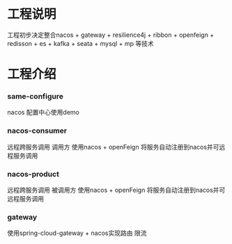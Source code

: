 # 工程说明

工程初步决定整合nacos + gateway + resilience4j + ribbon + openfeign + redisson + es + kafka + seata + mysql + mp 等技术

# 工程介绍

### same-configure

nacos 配置中心使用demo

### nacos-consumer

远程跨服务调用 调用方
使用nacos + openFeign 将服务自动注册到nacos并可远程服务调用

### nacos-product

远程跨服务调用 被调用方
使用nacos + openFeign 将服务自动注册到nacos并可远程服务调用

### gateway

使用spring-cloud-gateway + nacos实现路由 限流


